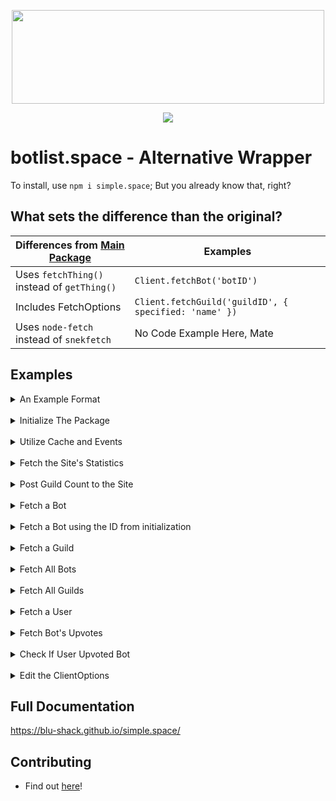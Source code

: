 <div style='text-align: center; '>
    <p>
        <img src='https://i.imgur.com/j5gEcTf.png' width=500 height=150>
    </p>
    <p>
        <a href='https://www.npmjs.com/package/simple.space'><img src='https://nodei.co/npm/simple.space.png'></a>
    </p>
</div>

# botlist.space - Alternative Wrapper

To install, use ``npm i simple.space``; But you already know that, right?

## What sets the difference than the original?

|Differences from [Main Package](https://www.npmjs.com/package/botlist.space)|Examples|
|-|-|
|Uses ``fetchThing()`` instead of ``getThing()``|``Client.fetchBot('botID')``|
|Includes FetchOptions|``Client.fetchGuild('guildID', { specified: 'name' })``|
|Uses ``node-fetch`` instead of ``snekfetch``|No Code Example Here, Mate|

## Examples

<details>
<summary>An Example Format</summary>
<br>

```js
// something (Type) => A random definition.
// notNeeded (?Type) => An optional definition.
Options.example(something, ?notNeeded);
```

</details>
<br>
<details>
<summary>Initialize The Package</summary>
<br>

```js
// Require the package!
const Space = require('simple.space');

// options (?ClientOptions) => The options for initiation.
// options.token (?string) => The API token, required for some actions.
// options.botID (?string) => The bot ID for self functions.
// options.client (?discordjs.Client) => The client for initialization. Used for shortcut of postCount() without needing to supply a value.
// options.log (?boolean) => Whether or not to log FETCH actions.
// options.cacheUpdateTimer (?number) => The # of milliseconds to wait for each automatic cache update. Set to 0 to disable.
// options.cache (?boolean) => Whether or not to enable caching.
const SpaceClient = new Space.Client(?options = { token: false, botID: false, client: false, log: false, }); // Example varies
```

For future assumptions, let's say:
1. ``options.token`` is ``null``
2. ``options.botID`` is ``'228537642583588864'`` (id => [Vexera Bot](https://vexera.io))
3. ``options.client`` is ``null``
4. ``options.log`` is ``true`` because it can.
5. ``options.cacheUpdateTimer`` is its default, ``180000``
6. ``options.cache`` is true.

</details>
<br>
<details>
<summary>Utilize Cache and Events</summary>

When Events were planned out, cache was somehow shoved in. Events and Cache then combined to give events a more general purpose.

**When Cache is loaded for the first time:**
```js
SpaceClient.on('ready', (bots) => {
    console.log(bots.get('BotID').username) // Varies
});
```

**When Cache is updated**
```js
Client.on('cacheUpdateAll', (bots, emojis, guilds) => {
    const [animated, notAnimated] = emojis.split(emoji => emoji.animated); // Animated? I think not
    console.log(`${animated.size} emojis are animated, while ${notAnimated.size} are not animated.`); // As of 2018-11-25: 254 emojis are animated, while 922 are not animated.
});
```
**Note:** There is also ``cacheUpdateBots``, ``cacheUpdateEmojis``, and ``cacheUpdateGuilds``

**When a successful post is performed**
```js
Client.on('post', (info, count) => {
    console.log(`${info.code} ${info.message}`);
    console.log(`Successfully posted count ${count}!`)
})
```

</details>
<br>
<details>
<summary>Fetch the Site's Statistics</summary>
<br>

```js
// options (?FetchOptions) => Fetch Options.
SpaceClient.fetchStats(?options);
SpaceClient.fetchStats(); // Example varies
SpaceClient.fetchStats({ specified: 'total' }); // Example varies.
```

</details>
<br>
<details>
<summary>Post Guild Count to the Site</summary>
<br>

```js
// options (PostOptions) => Post Options.
SpaceClient.postCount(?options);
SpaceClient.postCount({ guildSize: 69 }); // Don't bother.
SpaceClient.postCount({ guildSize: 1337, token: 'OOF' }); // You failed.
```

</details>
<br>
<details>
<summary>Fetch a Bot</summary>
<br>

```js
// botID (string) => The bot ID to fetch from the site.
// options (?FetchOptions) => Fetch Options.
SpaceClient.fetchBot(botID, ?options);
SpaceClient.fetchBot('228537642583588864'); // Example too large
SpaceClient.fetchBot('228537642583588864', { specified: 'username' }); // Vexera
```

</details>
<br>
<details>
<summary>Fetch a Bot using the ID from initialization</summary>
<br>

```js
// options (?FetchOptions) => Fetch Options.
SpaceClient.fetchSelf(?options);
SpaceClient.fetchSelf(); // Example too large
SpaceClient.fetchSelf({ specified: 'username' }); // Vexera
```

</details>
<br>
<details>
<summary>Fetch a Guild</summary>
<br>

```js
// guildID (string) => The guild ID to fetch.
// options (?FetchOptions) => Fetch Options.
SpaceClient.fetchGuild(guildID, ?options);
SpaceClient.fetchGuild('467868565073035284');
SpaceClient.fetchGuild('467868565073035284', { specified: 'name' }); // iRED's BLU Shack
```

</details>
<br>
<details>
<summary>Fetch All Bots</summary>
<br>

```js
// options (?FetchOptions) => Fetch Options.
SpaceClient.fetchAllBots(?options);
SpaceClient.fetchAllBots({ specified: 'prefix' }); // [ '!', '?', ... ]
SpaceClient.fetchAllBots({ stringify: true }); // [ '<@139823297389273>', '<@1337133713371337>', ... ]
```

</details>
<br>
<details>
<summary>Fetch All Guilds</summary>
<br>

```js
// options (?FetchOptions) => Fetch Options.
SpaceClient.fetchAllGuilds(?options);
SpaceClient.fetchAllGuilds({ specified: 'id' }); // [ '293829083209323', '1337133713371337', ... ]
SpaceClient.fetchAllGuilds({ stringify: true }); // [ 'iBLU' ]
```

</details>
<br>
<details>
<summary>Fetch a User</summary>
<br>

```js
// userID (string) => The user ID to fetch.
// options (?FetchOptions) Fetch Options.
SpaceClient.fetchUser(userID, ?options);
SpaceClient.fetchUser('235593018332282884'); // Example too large to show
SpaceClient.fetchUser('235593018332282884', { specified: 'username' }); // iRED
```

</details>
<br>
<details>
<summary>Fetch Bot's Upvotes</summary>
<br>

```js
// options (?UpvoteFetchOptions) => Upvote Fetch Options.
SpaceClient.fetchUpvotes(?options);
SpaceClient.fetchUpvotes(); // Example varies
SpaceClient.fetchUpvotes({ ids: true }); // Example varies
```

</details>
<br>
<details>
<summary>Check If User Upvoted Bot</summary>
<br>

```js
// userID (string | string[]) => A user ID/array of user IDs to test against.
// options (?UpvoteFetchOptions) => Upvote Fetch Options.
SpaceClient.hasUpvoted(userID, ?options);
SpaceClient.hasUpvoted('235593018332282884'); // false(?)
SpaceClient.hasUpvoted(['235593018332282884', '267445058268037121']); // A Store
SpaceClient.hasUpvoted(['235593018332282884', '267445058268037121'], { ids: true }); // An array containing only the users who have upvoted.
```

</details>
<br>
<details>
<summary>Edit the ClientOptions</summary>
<br>

```js
// options (?SpaceOptions) => The options for initiation.
SpaceClient.edit(options);
SpaceClient.edit({ token: 'API_TOKEN' }); // { 'token': 'API_TOKEN', ... };
```

</details>

## Full Documentation

https://blu-shack.github.io/simple.space/

## Contributing

- Find out [here](https://github.com/BLU-Shack/simple.space/blob/master/.github/CONTRIBUTING.md)!
